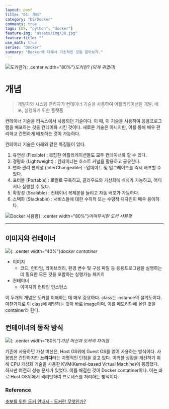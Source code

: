 ```yaml
---
layout: post
title: "01: 개요"
category: "DS/Docker"
comments: true
tags: [DS, "python", "docker"]
feature-img: "assets/img/30.jpg"
feature-title: ""
use_math: true
series: "Docker"
summary: "Docker에 대해서 기초적인 것을 알아보자."
---
```


![도커란?](https://subicura.com/assets/article_images/2017-01-19-docker-guide-for-beginners-1/docker-works.png){: .center width="80%"}_도커란? (되게 귀엽다)_

# 개념

> 개발자와 시스템 관리자가 컨테이너 기술을 사용하여 어플리케이션을 개발, 배포, 실행하기 위한 플랫폼

컨테이너 기술을 리눅스에서 사용되던 기술이다. 이 때, 이 기술을 사용하여 응용프로그램을 배포하는 것을 컨테이화 시킨 것이다. 새로운 기술은 아니지만, 이를 통해 매우 편리하고 간편하게 배포하는 것이 가능하다.

컨테이너 기술은 아래와 같은 특징들이 있다.

1. 유연성 (Flexible) : 복잡한 어플리케이션들도 모두 컨테이너화 할 수 있다.
2. 경량화 (Lightweight) : 컨테이너는 호스트 커널을 활용하고 공유한다.
3. 변화 관리 편의성 (InterChangeable) : 업데이트 및 업그레이드를 즉시 배포할 수 있다.
4. 포터블 (Portable) : 로컬로 구축하고, 클라우드와 가상화에 배치가 가능하고, 어디서나 실행할 수 있다.
5. 확장성 (Scalable) : 컨테이너 복제본을 늘리고 자동 배포가 가능하다.
6. 스택화 (Stackable) : 서비스들에 대한 수직적 또는 수평적 디자인이 매우 용이하다.

![Docker 사용량](https://i1.wp.com/www.docker.com/blog/wp-content/uploads/2020/07/Mainstream-and-Growing.png?resize=1110%2C740&ssl=1){: .center width="80%"}_어마무시한 도커 사용량_

---

## 이미지와 컨테이너

![](https://www.docker.com/sites/default/files/social/docker_facebook_share.png){: .center width="40%"}_docker contatiner_

- 이미지
  - 코드, 런타임, 라이브러리, 환경 변수 및 구성 파일 등 응용프로그램을 실행하는 데 필요한 모든 것을 포함하는 실행가능 패키지
- 컨테이너
  - 이미지의 런타임 인스턴스

이 두개의 개념은 도커를 이해하는 데 매우 중요하다. class는 instance의 설계도이다. 마찬가지로 이 class에 해당하는 것이 바로 image이며, 이를 메모리단에 올린 것을 container라 한다.

## 컨테이너의 동작 방식

![](https://subicura.com/assets/article_images/2017-01-19-docker-guide-for-beginners-1/vm-vs-docker.png){: .center width="80%"}_가상 머신과 도커의 차이점_

기존에 사용하던 가상 머신은, Host OS위에 Guest OS를 얹어 사용하는 방식이다. 사용법은 간단하지만 **느리다**라는 치명적인 단점을 갖고 있다.
이러한 상황을 개선하기 위해 CPU 가상화 기술을 사용한 KVM(Kernel-based Virtual Machine)이 등장했다. 하지만 여전히 성능 문제가 있었다. 이를 해결한 것이 Docker contatiner이다. 이는 바로 Host OS위에서 격리만하여 프로세스를 처리하는 방식이다.

### Reference

[초보를 위한 도커 안내서 - 도커란 무엇인가?](https://subicura.com/2017/01/19/docker-guide-for-beginners-1.html)
